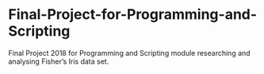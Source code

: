 # Final-Project-for-Programming-and-Scripting
Final Project 2018 for Programming and Scripting module researching and analysing Fisher’s Iris data set.
